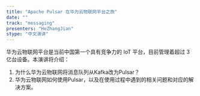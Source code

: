 ```yaml
---
title: "Apache Pulsar 在华为云物联网平台之旅"
date: "" 
track: "messaging"
presenters: "HeZhangJian"
stype: "中文演讲"
---
```

华为云物联网平台是当前中国第一个具有竞争力的 IoT 平台，目前管理着超过 3 亿台设备。本演讲将介绍： 
 1. 为什么华为云物联网将消息队列从Kafka改为Pulsar？
 2. 华为云物联网如何使用Pulsar，以及在使用过程中遇到的相关问题和对应的解决方案。